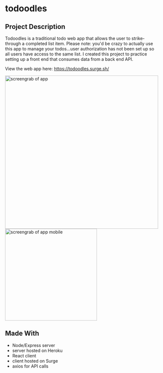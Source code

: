 # todoodles

## Project Description

Todoodles is a traditional todo web app that allows the user to strike-through a completed list item. Please note: you'd be crazy to actually use this app to manage your todos...user authorization has not been set up so all users have access to the same list. I created this project to practice setting up a front end that consumes data from a back end API. 

View the web app here: https://todoodles.surge.sh/

<img src="https://i.imgur.com/e762ARR.png" width="500" alt="screengrab of app">
<img src="https://i.imgur.com/2evJ3pF.png" width="300" alt="screengrab of app mobile">


## Made With
- Node/Express server
- server hosted on Heroku
- React client
- client hosted on Surge
- axios for API calls
